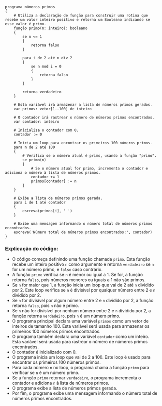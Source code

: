 ```portuguol
programa números_primos
{
    # Utiliza a declaração de função para construir uma rotina que recebe um valor inteiro positivo e retorna um Booleano indicando se esse valor é primo.
    função primo(n: inteiro): booleano
    {
        se n <= 1
        {
            retorna falso
        }

        para i de 2 até n div 2
        {
            se n mod i = 0
            {
                retorna falso
            }
        }

        retorna verdadeiro
    }

    # Esta variável irá armazenar a lista de números primos gerados.
    var primos: vetor[1..100] de inteiro

    # O contador irá rastrear o número de números primos encontrados.
    var contador: inteiro

    # Inicializa o contador com 0.
    contador := 0

    # Inicia um loop para encontrar os primeiros 100 números primos.
    para n de 2 até 100
    {
        # Verifica se o número atual é primo, usando a função "primo".
        se primo(n)
        {
            # Se o número atual for primo, incrementa o contador e adiciona o número à lista de números primos.
            contador += 1
            primos[contador] := n
        }
    }

    # Exibe a lista de números primos gerada.
    para i de 1 até contador
    {
        escreva(primos[i], ' ')
    }

    # Exibe uma mensagem informando o número total de números primos encontrados.
    escreva('Número total de números primos encontrados:', contador)
}
```

### Explicação do código:

* O código começa definindo uma função chamada `primo`. Esta função recebe um inteiro positivo `n` como argumento e retorna `verdadeiro` se `n` for um número primo, e `falso` caso contrário.
* A função `primo` verifica se `n` é menor ou igual a 1. Se for, a função retorna `falso`, pois números menores ou iguais a 1 não são primos.
* Se `n` for maior que 1, a função inicia um loop que vai de 2 até `n` dividido por 2. Este loop verifica se `n` é divisível por qualquer número entre 2 e `n` dividido por 2.
* Se `n` for divisível por algum número entre 2 e `n` dividido por 2, a função retorna `falso`, pois `n` não é primo.
* Se `n` não for divisível por nenhum número entre 2 e `n` dividido por 2, a função retorna `verdadeiro`, pois `n` é um número primo.
* O programa principal declara uma variável `primos` como um vetor de inteiros de tamanho 100. Esta variável será usada para armazenar os primeiros 100 números primos encontrados.
* O programa também declara uma variável `contador` como um inteiro. Esta variável será usada para rastrear o número de números primos encontrados.
* O contador é inicializado com 0.
* O programa inicia um loop que vai de 2 a 100. Este loop é usado para encontrar os primeiros 100 números primos.
* Para cada número `n` no loop, o programa chama a função `primo` para verificar se `n` é um número primo.
* Se a função `primo` retornar `verdadeiro`, o programa incrementa o contador e adiciona `n` à lista de números primos.
* O programa exibe a lista de números primos gerada.
* Por fim, o programa exibe uma mensagem informando o número total de números primos encontrados.